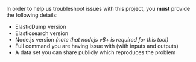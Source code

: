 In order to help us troubleshoot issues with this project, you **must** provide the following details:

- ElasticDump version
- Elasticsearch version
- Node.js version *(note that nodejs v8+ is required for this tool)*
- Full command you are having issue with (with inputs and outputs)
- A data set you can share publicly which reproduces the problem
